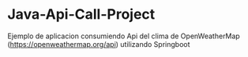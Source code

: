 # Java-Api-Call-Project
Ejemplo de aplicacion consumiendo Api del clima de OpenWeatherMap (https://openweathermap.org/api) utilizando Springboot
